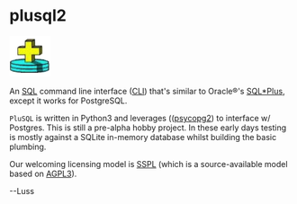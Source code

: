 # plusql2

![plusql](plusql.png) 

An [SQL](https://en.wikipedia.org/wiki/SQL) command line interface ([CLI](https://en.wikipedia.org/wiki/Command-line_interface)) that's similar to Oracle&reg;'s [SQL*Plus](https://www.oreilly.com/library/view/oracle-sqlplus-the/0596007469/), except it works for PostgreSQL.

`PluSQL` is written in Python3 and leverages (([psycopg2](https://www.psycopg.org)) to interface w/ Postgres.   This is still a pre-alpha hobby project.  In these early days testing is mostly against a SQLite in-memory database whilst building the basic plumbing.

Our welcoming licensing model is [SSPL](https://en.wikipedia.org/wiki/Server_Side_Public_License) (which is a source-available model based on [AGPL3](https://www.gnu.org/licenses/agpl-3.0.en.html)).

--Luss


